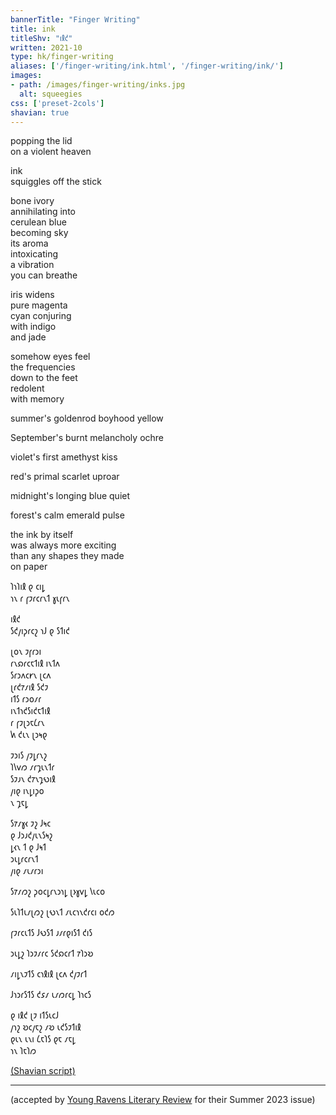 ```yaml
---
bannerTitle: "Finger Writing" 
title: ink 
titleShv: "𐑦𐑙𐑒"
written: 2021-10
type: hk/finger-writing
aliases: ['/finger-writing/ink.html', '/finger-writing/ink/']
images:
- path: /images/finger-writing/inks.jpg 
  alt: squeegies
css: ['preset-2cols']
shavian: true
---
```


<div class="latin">

popping the lid  
on a violent heaven  

ink  
squiggles off the stick  

bone ivory   
annihilating into  
cerulean blue  
becoming sky  
its aroma  
intoxicating  
a vibration  
you can breathe  

iris widens  
pure magenta  
cyan conjuring  
with indigo  
and jade  

somehow eyes feel  
the frequencies  
down to the feet  
redolent  
with memory
  
summer's goldenrod boyhood yellow  
  
September's burnt melancholy ochre  

violet's first amethyst kiss  
  
red's primal scarlet uproar  
  
midnight's longing blue quiet

forest's calm emerald pulse

the ink by itself  
was always more exciting  
than any shapes they made  
on paper  

</div>

<div class="shavian">

𐑐𐑪𐑐𐑦𐑙 𐑞 𐑤𐑦𐑛  
𐑪𐑯 𐑩 𐑝𐑲𐑩𐑤𐑩𐑯𐑑 𐑣𐑧𐑝𐑩𐑯

𐑦𐑙𐑒  
𐑕𐑒𐑢𐑦𐑜𐑩𐑤𐑟 𐑪𐑓 𐑞 𐑕𐑑𐑦𐑒

𐑚𐑴𐑯 𐑲𐑝𐑩𐑮𐑦  
𐑩𐑯𐑸𐑩𐑤𐑱𐑑𐑦𐑙 𐑦𐑯𐑑𐑵  
𐑕𐑩𐑮𐑵𐑤𐑾𐑯 𐑚𐑤𐑵  
𐑚𐑩𐑒𐑳𐑥𐑦𐑙 𐑕𐑒𐑲  
𐑦𐑑𐑕 𐑩𐑮𐑴𐑥𐑩  
𐑦𐑯𐑑𐑪𐑒𐑕𐑦𐑒𐑱𐑑𐑦𐑙  
𐑩 𐑝𐑲𐑚𐑮𐑱𐑖𐑩𐑯  
𐑿 𐑒𐑧𐑯 𐑚𐑮𐑰𐑞

𐑲𐑮𐑦𐑕 𐑢𐑲𐑛𐑩𐑯𐑟  
𐑐𐑘𐑫𐑼 𐑥𐑩𐑡𐑧𐑯𐑑𐑩  
𐑕𐑲𐑨𐑯 𐑒𐑳𐑯𐑡𐑻𐑦𐑙  
𐑢𐑦𐑞 𐑦𐑯𐑛𐑦𐑜𐑴  
𐑯 𐑡𐑱𐑛

𐑕𐑳𐑥𐑣𐑬 𐑲𐑟 𐑓𐑰𐑤  
𐑞 𐑓𐑮𐑨𐑒𐑢𐑧𐑯𐑕𐑰𐑟  
𐑛𐑬𐑯 𐑑 𐑞 𐑓𐑰𐑑  
𐑮𐑧𐑛𐑩𐑤𐑩𐑯𐑑  
𐑢𐑦𐑞 𐑥𐑧𐑥𐑩𐑮𐑦

𐑕𐑳𐑥𐑼𐑟 𐑜𐑴𐑤𐑛𐑩𐑯𐑮𐑪𐑛 𐑚𐑶𐑣𐑫𐑛 𐑘𐑧𐑤𐑴  

𐑕𐑧𐑐𐑑𐑧𐑥𐑚𐑼𐑟 𐑚𐑻𐑯𐑑 𐑥𐑧𐑤𐑪𐑯𐑒𐑩𐑤𐑦 𐑴𐑒𐑼

𐑝𐑲𐑩𐑤𐑧𐑑𐑕 𐑓𐑻𐑕𐑑 𐑨𐑥𐑩𐑞𐑦𐑕𐑑 𐑒𐑦𐑕

𐑮𐑧𐑛𐑟 𐑐𐑮𐑲𐑥𐑩𐑤 𐑕𐑒𐑸𐑤𐑩𐑑 𐑳𐑐𐑮𐑹

𐑥𐑦𐑛𐑯𐑲𐑑𐑕 𐑤𐑪𐑙𐑦𐑙 𐑚𐑤𐑵 𐑒𐑢𐑲𐑩𐑑

𐑓𐑪𐑮𐑩𐑕𐑑𐑕 𐑒𐑭𐑥 𐑧𐑥𐑼𐑩𐑤𐑛 𐑐𐑪𐑤𐑕

𐑞 𐑦𐑙𐑒 𐑚𐑲 𐑦𐑑𐑕𐑧𐑤𐑓  
𐑢𐑪𐑟 𐑹𐑤𐑢𐑱𐑟 𐑥𐑹 𐑧𐑒𐑕𐑲𐑑𐑦𐑙  
𐑞𐑧𐑯 𐑧𐑯𐑦 𐑖𐑱𐑐𐑕 𐑞𐑱 𐑥𐑱𐑛  
𐑪𐑯 𐑐𐑱𐑐𐑼

[(Shavian script)](/shavian/intro)

</div>

***
(accepted by [Young Ravens Literary Review](https://www.youngravensliteraryreview.org/yr18-hugh-carroll.html) for their Summer 2023 issue)
